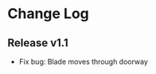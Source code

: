 Change Log
======================================================
## Release v1.1
- Fix bug: Blade moves through doorway